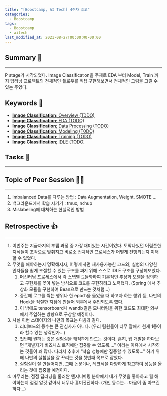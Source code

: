 ```yaml
---
title: "[Boostcamp, AI Tech] 4주차 회고"
categories:
  - Boostcamp
tags:
  - Boostcamp
  - aitech
last_modified_at: 2021-08-27T00:00:00-00:00
---
```



## Summary 🤙
---
P stage가 시작되었다. Image Classification을 주제로 EDA 부터 Model, Train 까지 딥러닝 프로젝트의 전체적인 플로우를 직접 구현해보면서 전체적인 그림을 그릴 수 있는 주였다.    


## Keywords 👀     
  * [__Image Classification__; Overview (TODO)]()
  * [__Image Classification__; EDA (TODO)]()
  * [__Image Classification__; Data Processing (TODO)]()
  * [__Image Classification__; Modeling (TODO)]()
  * [__Image Classification__; Training (TODO)]()
  * [__Image Classification__; IDLE (TODO)]()
  
  
## Tasks 🤷
---

## Topic of Peer Session  🧑‍🏫
---
1. Imbalanced Data를 다루는 방법 : Data Augmentation, Weight, SMOTE ... 
2. 백그라운드에서 학습 시키기 : tmux, nohup
3. Mislabeling에 대처하는 현실적인 방법
    

## Retrospective 👍
---
1. 이번주는 지금까지의 부캠 과정 중 가장 재미있는 시간이었다. 토막나있던 어렴풋한 지식들이 조각으로 맞춰지고 비로소 전체적인 프로세스가 어떻게 진행되는지 이해할 수 있었다.   
2. 무엇을 해야하는지 명확해지자, 어떻게 하면 재사용가능한 코드와, 실험의 다양한 인자들을 쉽게 조절할 수 있는 구조를 짜기 위해 스스로 IDLE 구조를 구상헤보았다.
   1. 머신러닝 프로세스에서 각 스텝별 모듈화하여 기본적인 추상화 모델을 정의하고 구현체를 꽂아 넣는 방식으로 코드를 구현하려고 노력했다. (Spring 에서 추상화 모듈을 구현하여 Bean으로 만드는 것처럼...)
   2. 중간에 로그를 찍는 행위나 한 epoch을 돌았을 때 하고자 하는 행위 등, 나만의 Hook을 적절한 지점에 만들어 외부에서 주입되도록 했다. 
   3. 이 밖에도 tensorboard나 wandb 같은 모니터링을 위한 코드도 최대한 외부에서 주입하는 방향으로 구상할 예정이다.
3. 사실 이번 스테이지의 나만의 목표는 다음과 같다.
   1. 리더보드의 등수는 큰 관심사가 아니다. (우리 팀원들이 너무 잘해서 현재 1등이라 할수 있는 생각인가...)
   2. 첫번째 원하는 것은 실험실을 쾌적하게 만드는 것이다. 흔히, 웹 개발을 하다보면 "개발자가 비즈니스 로직에만 집중할 수 있도록...." 이라는 이유에서 시작하는 것들이 꽤 많다. 따라서 추후에 "학습 성능에만 집중할 수 있도록..." 하기 위해 나만의 실험실을 잘 꾸리는 것을 첫번째 목표로 잡았다.
   3. 실험실이 잘 만들어지면, 그때 논문이나, 테크닉을 다양하게 참고하여 성능을 올리는 것에 집중할 예정이다.
4. 마무리는, 점점 딥러닝을 둘러싼 엔지니어링 분야에서 내가 무엇을 좋아하고 뭘 해야하는지 점점 알것 같아서 너무나 흥미진진하다. (개인 등수는... 마음이 좀 아프긴하다...)

